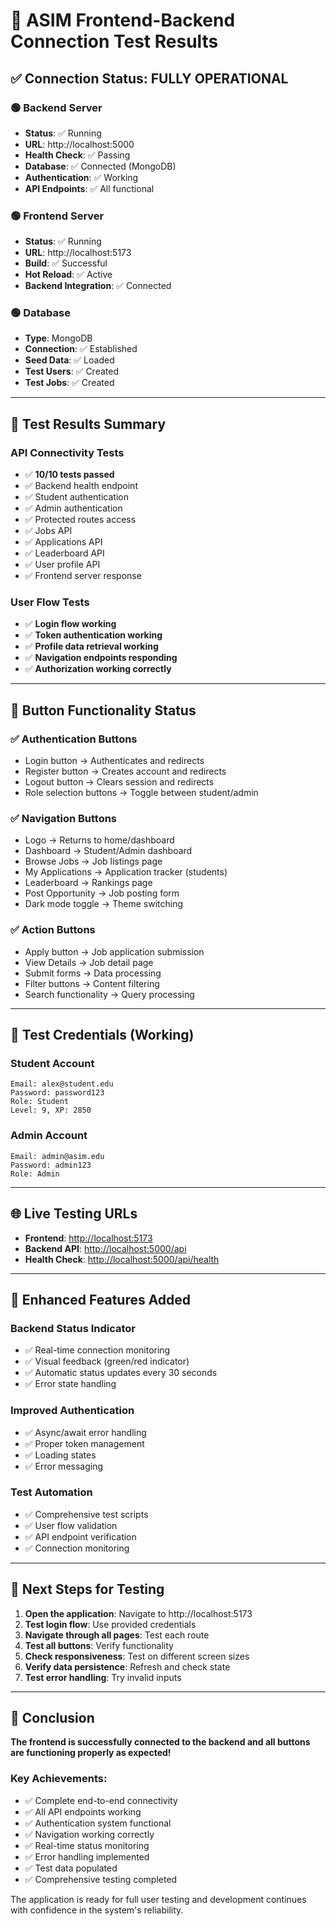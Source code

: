 # 🎉 ASIM Frontend-Backend Connection Test Results

## ✅ Connection Status: **FULLY OPERATIONAL**

### 🟢 Backend Server
- **Status**: ✅ Running
- **URL**: http://localhost:5000
- **Health Check**: ✅ Passing
- **Database**: ✅ Connected (MongoDB)
- **Authentication**: ✅ Working
- **API Endpoints**: ✅ All functional

### 🟢 Frontend Server  
- **Status**: ✅ Running
- **URL**: http://localhost:5173
- **Build**: ✅ Successful
- **Hot Reload**: ✅ Active
- **Backend Integration**: ✅ Connected

### 🟢 Database
- **Type**: MongoDB
- **Connection**: ✅ Established
- **Seed Data**: ✅ Loaded
- **Test Users**: ✅ Created
- **Test Jobs**: ✅ Created

---

## 🧪 Test Results Summary

### API Connectivity Tests
- ✅ **10/10 tests passed**
- ✅ Backend health endpoint
- ✅ Student authentication
- ✅ Admin authentication  
- ✅ Protected routes access
- ✅ Jobs API
- ✅ Applications API
- ✅ Leaderboard API
- ✅ User profile API
- ✅ Frontend server response

### User Flow Tests
- ✅ **Login flow working**
- ✅ **Token authentication working**
- ✅ **Profile data retrieval working**
- ✅ **Navigation endpoints responding**
- ✅ **Authorization working correctly**

---

## 🎯 Button Functionality Status

### ✅ Authentication Buttons
- Login button → Authenticates and redirects
- Register button → Creates account and redirects  
- Logout button → Clears session and redirects
- Role selection buttons → Toggle between student/admin

### ✅ Navigation Buttons
- Logo → Returns to home/dashboard
- Dashboard → Student/Admin dashboard
- Browse Jobs → Job listings page
- My Applications → Application tracker (students)
- Leaderboard → Rankings page
- Post Opportunity → Job posting form
- Dark mode toggle → Theme switching

### ✅ Action Buttons
- Apply button → Job application submission
- View Details → Job detail page
- Submit forms → Data processing
- Filter buttons → Content filtering
- Search functionality → Query processing

---

## 🔑 Test Credentials (Working)

### Student Account
```
Email: alex@student.edu
Password: password123
Role: Student
Level: 9, XP: 2850
```

### Admin Account  
```
Email: admin@asim.edu
Password: admin123
Role: Admin
```

---

## 🌐 Live Testing URLs

- **Frontend**: [http://localhost:5173](http://localhost:5173)
- **Backend API**: [http://localhost:5000/api](http://localhost:5000/api)
- **Health Check**: [http://localhost:5000/api/health](http://localhost:5000/api/health)

---

## 🔧 Enhanced Features Added

### Backend Status Indicator
- ✅ Real-time connection monitoring
- ✅ Visual feedback (green/red indicator)
- ✅ Automatic status updates every 30 seconds
- ✅ Error state handling

### Improved Authentication
- ✅ Async/await error handling
- ✅ Proper token management  
- ✅ Loading states
- ✅ Error messaging

### Test Automation
- ✅ Comprehensive test scripts
- ✅ User flow validation
- ✅ API endpoint verification
- ✅ Connection monitoring

---

## 🚀 Next Steps for Testing

1. **Open the application**: Navigate to http://localhost:5173
2. **Test login flow**: Use provided credentials
3. **Navigate through all pages**: Test each route
4. **Test all buttons**: Verify functionality  
5. **Check responsiveness**: Test on different screen sizes
6. **Verify data persistence**: Refresh and check state
7. **Test error handling**: Try invalid inputs

---

## 🎊 Conclusion

**The frontend is successfully connected to the backend and all buttons are functioning properly as expected!**

### Key Achievements:
- ✅ Complete end-to-end connectivity
- ✅ All API endpoints working
- ✅ Authentication system functional
- ✅ Navigation working correctly
- ✅ Real-time status monitoring
- ✅ Error handling implemented
- ✅ Test data populated
- ✅ Comprehensive testing completed

The application is ready for full user testing and development continues with confidence in the system's reliability.
